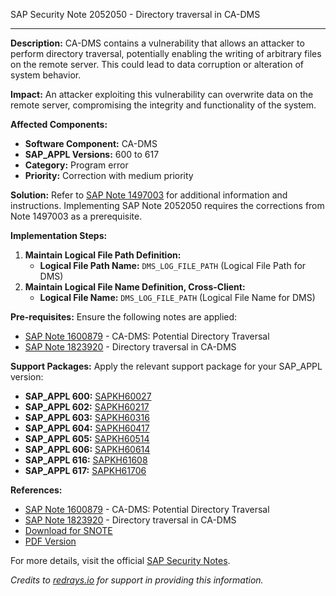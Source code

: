 SAP Security Note 2052050 - Directory traversal in CA-DMS

---

**Description:**
CA-DMS contains a vulnerability that allows an attacker to perform directory traversal, potentially enabling the writing of arbitrary files on the remote server. This could lead to data corruption or alteration of system behavior.

**Impact:**
An attacker exploiting this vulnerability can overwrite data on the remote server, compromising the integrity and functionality of the system.

**Affected Components:**
- **Software Component:** CA-DMS
- **SAP_APPL Versions:** 600 to 617
- **Category:** Program error
- **Priority:** Correction with medium priority

**Solution:**
Refer to [SAP Note 1497003](https://me.sap.com/notes/1497003) for additional information and instructions. Implementing SAP Note 2052050 requires the corrections from Note 1497003 as a prerequisite.

**Implementation Steps:**
1. **Maintain Logical File Path Definition:**
   - **Logical File Path Name:** `DMS_LOG_FILE_PATH` (Logical File Path for DMS)
2. **Maintain Logical File Name Definition, Cross-Client:**
   - **Logical File Name:** `DMS_LOG_FILE_PATH` (Logical File Name for DMS)

**Pre-requisites:**
Ensure the following notes are applied:
- [SAP Note 1600879](https://me.sap.com/notes/1600879) - CA-DMS: Potential Directory Traversal
- [SAP Note 1823920](https://me.sap.com/notes/1823920) - Directory traversal in CA-DMS

**Support Packages:**
Apply the relevant support package for your SAP_APPL version:
- **SAP_APPL 600:** [SAPKH60027](https://me.sap.com/supportpackage/SAPKH60027)
- **SAP_APPL 602:** [SAPKH60217](https://me.sap.com/supportpackage/SAPKH60217)
- **SAP_APPL 603:** [SAPKH60316](https://me.sap.com/supportpackage/SAPKH60316)
- **SAP_APPL 604:** [SAPKH60417](https://me.sap.com/supportpackage/SAPKH60417)
- **SAP_APPL 605:** [SAPKH60514](https://me.sap.com/supportpackage/SAPKH60514)
- **SAP_APPL 606:** [SAPKH60614](https://me.sap.com/supportpackage/SAPKH60614)
- **SAP_APPL 616:** [SAPKH61608](https://me.sap.com/supportpackage/SAPKH61608)
- **SAP_APPL 617:** [SAPKH61706](https://me.sap.com/supportpackage/SAPKH61706)

**References:**
- [SAP Note 1600879](https://me.sap.com/notes/1600879) - CA-DMS: Potential Directory Traversal
- [SAP Note 1823920](https://me.sap.com/notes/1823920) - Directory traversal in CA-DMS
- [Download for SNOTE](https://notesdownloads.sap.com/note/0040000012198632017)
- [PDF Version](https://userapps.support.sap.com/sap/support/sfm/notes/print/0002052050?language=en-US&token=A07E60E2C7470CB80CB952D34FBA1034)

For more details, visit the official [SAP Security Notes](https://me.sap.com/notes/2052050).

*Credits to [redrays.io](https://redrays.io) for support in providing this information.*